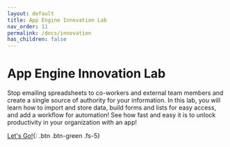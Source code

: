 ```yaml
---
layout: default
title: App Engine Innovation Lab
nav_order: 11
permalink: /docs/innovation
has_children: false
---
```


# App Engine Innovation Lab

Stop emailing spreadsheets to co-workers and external team members and create a single source of authority for your information. In this lab, you will learn how to import and store data, build forms and lists for easy access, and add a workflow for automation! See how fast and easy it is to unlock productivity in your organization with an app!

[Let's Go!](https://creatorworkflowsnow.github.io/lab-innovation/){: .btn .btn-green .fs-5}